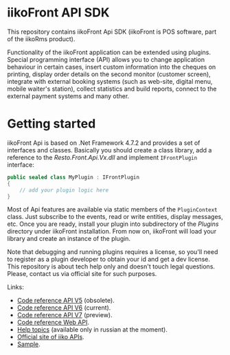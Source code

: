 # iikoFront API SDK #
This repository contains iikoFront Api SDK (iikoFront is POS software, part of the iikoRms product).

Functionality of the iikoFront application can be extended using plugins. Special programming interface (API) allows you to change application behaviour in certain cases, insert custom information into the cheques on printing, display order details on the second monitor (customer screen), integrate with external booking systems (such as web-site, digital menu, mobile waiter's station), collect statistics and build reports, connect to the external payment systems and many other.

# Getting started #
iikoFront Api is based on .Net Framework 4.7.2 and provides a set of interfaces and classes. Basically you should create a class library, add a reference to the _Resto.Front.Api.Vx.dll_ and implement `IFrontPlugin` interface: 

```C#
public sealed class MyPlugin : IFrontPlugin
{
    // add your plugin logic here
}
```

Most of Api features are available via static members of the `PluginContext` class. Just subscribe to the events, read or write entities, display messages, etc. Once you are ready, install your plugin into subdirectory of the _Plugins_ directory under iikoFront installation. From now on, iikoFront will load your library and create an instance of the plugin.

Note that debugging and running plugins requires a license, so you'll need to register as a plugin developer to obtain your id and get a dev license. This repository is about tech help only and doesn't touch legal questions. Please, contact us via official site for such purposes.

Links:

- [Code reference API V5](https://iiko.github.io/front.api.sdk/v5/) (obsolete).
- [Code reference API V6](https://iiko.github.io/front.api.sdk/v6/) (current).
- [Code reference API V7](https://iiko.github.io/front.api.sdk/v7/) (preview).
- [Code reference Web API](https://iiko.github.io/front.api.sdk/WebApiServer/).
- [Help topics](https://iiko.github.io/front.api.doc/) (available only in russian at the moment).
- [Official site of iiko APIs](http://help.iiko.ru/articles/api-documentations/getting-started).
- [Sample](https://github.com/iiko/front.api.sdk/tree/master/sample).

